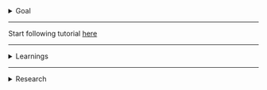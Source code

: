 <details>
  <summary>Goal</summary>

* Finish the basic tutorial to get up to speed about react
</details>

____
Start following tutorial [here](https://legacy.reactjs.org/tutorial/tutorial.html)

____
<details>
   <summary>Learnings</summary>

* Add reactor developer tools extension for chrome
  * Some times need to reload the dev tools (Ctrl+Shift+P when in dev tools) to show.
* Use Funtional components
* Immutability is important
* Developer tools 
  * Components and Profiling
* __key__ is a special and reserved property in React
  * **It’s strongly recommended that you assign proper keys whenever you build dynamic lists**
* state updates are merged or in more simple words React will update only the properties mentioned in setState method leaving the remaining state as is

   </details>
</details>

____

<details>
   <summary>Research</summary>

* Immutability in react
* Pure components

</details>